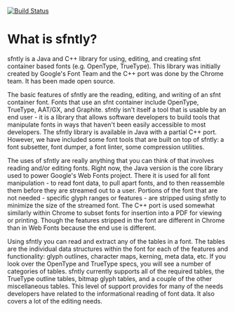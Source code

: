 [![Build Status](https://travis-ci.org/jahewson/sfntly.svg)](https://travis-ci.org/jahewson/sfntly)

What is sfntly?
===============
sfntly is a Java and C++ library for using, editing, and creating sfnt container based fonts (e.g. OpenType, TrueType). This library was initially created by Google's Font Team and the C++ port was done by the Chrome team. It has been made open source.

The basic features of sfntly are the reading, editing, and writing of an sfnt container font. Fonts that use an sfnt container include OpenType, TrueType, AAT/GX, and Graphite. sfntly isn't itself a tool that is usable by an end user - it is a library that allows software developers to build tools that manipulate fonts in ways that haven't been easily accessible to most developers. The sfntly library is available in Java with a partial C++ port. However, we have included some font tools that are built on top of sfntly: a font subsetter, font dumper, a font linter, some compression utilities.

The uses of sfntly are really anything that you can think of that involves reading and/or editing fonts. Right now, the Java version is the core library used to power Google's Web Fonts project. There it is used for all font manipulation - to read font data, to pull apart fonts, and to then reassemble them before they are streamed out to a user. Portions of the font that are not needed - specific glyph ranges or features - are stripped using sfntly to minimize the size of the streamed font. The C++ port is used somewhat similarly within Chrome to subset fonts for insertion into a PDF for viewing or printing. Though the features stripped in the font are different in Chrome than in Web Fonts because the end use is different.

Using sfntly you can read and extract any of the tables in a font. The tables are the individual data structures within the font for each of the features and functionality: glyph outlines, character maps, kerning, meta data, etc. If you look over the OpenType and TrueType specs, you will see a number of categories of tables. sfntly currently supports all of the required tables, the TrueType outline tables, bitmap glyph tables, and a couple of the other miscellaneous tables. This level of support provides for many of the needs developers have related to the informational reading of font data. It also covers a lot of the editing needs.
